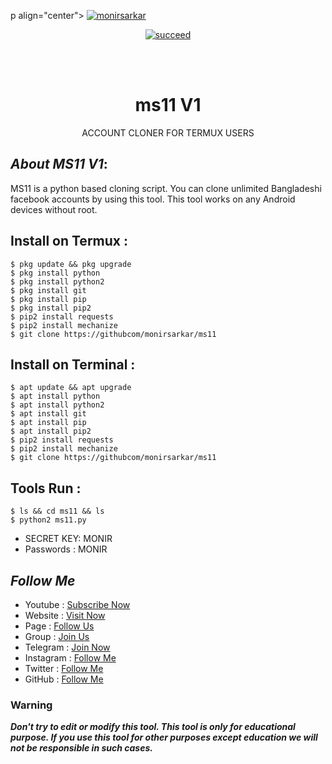 p align="center">
<a href="https://github.com/monirsarkar"><img title="monirsarkar" src="https://github-readme-stats.vercel.app/api?username=monirsarkar&show_icons=true&include_all_commits=true&theme=chartreuse-dark&cache_seconds=3200"></a>
</p>


<p align="center">
<a href="#"><img title="succeed" src="https://img.shields.io/badge/deobfuscating-succeed-green?colorB=%23017e40&style=for-the-badge"></a>
</p>
<br/><br/>

<h1 align="center">ms11 V1</h1>
<p align="center">      ACCOUNT CLONER FOR TERMUX USERS</p>

## ***About MS11 V1***:

MS11 is a python based cloning script. You can clone unlimited Bangladeshi facebook accounts by using this tool. This tool works on any Android devices without root.

## Install on Termux :
```
$ pkg update && pkg upgrade
$ pkg install python
$ pkg install python2
$ pkg install git
$ pkg install pip
$ pkg install pip2
$ pip2 install requests
$ pip2 install mechanize
$ git clone https://githubcom/monirsarkar/ms11
```
## Install on Terminal :
```
$ apt update && apt upgrade
$ apt install python
$ apt install python2
$ apt install git
$ apt install pip
$ apt install pip2
$ pip2 install requests
$ pip2 install mechanize
$ git clone https://githubcom/monirsarkar/ms11
```

## Tools Run :
```
$ ls && cd ms11 && ls
$ python2 ms11.py
```

*   SECRET KEY: MONIR
*   Passwords : MONIR


## ***Follow Me***

* Youtube : [Subscribe Now](https://www.youtube.com/MonirModS)
* Website : [Visit Now](http://mscybercity.blogspot.com)
* Page : [Follow Us](https://www.facebook.com/mscybercity)
* Group : [Join Us](https://www.facebook.com/groups/mscybercity)
* Telegram : [Join Now](https://t.me/msvai)
* Instagram : [Follow Me](https://www.instagram.com/****)
* Twitter : [Follow Me](https://www.twitter.com/***)
* GitHub : [Follow Me](https://www.github.com/monirsarkar)

### Warning

***Don't try to edit or modify this tool. This tool is only for educational purpose. If you use this tool for other purposes except education we will not be responsible in such cases.***
